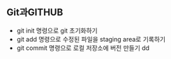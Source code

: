 ## Git과GITHUB
* git init 명령으로 git 초기화하기
* git add 명령으로 수정된 파일을 staging area로 기록하기
* git commit 명령으로 로컬 저장소에 버전 만들기 dd